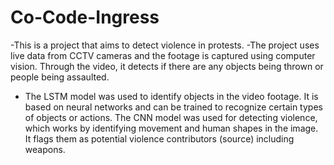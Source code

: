 # Co-Code-Ingress
-This is a project that aims to detect violence in protests. 
-The project uses live data from CCTV cameras and the footage is captured using computer vision. Through the video, it detects if there are any objects being thrown or people being assaulted.
- The LSTM model was used to identify objects in the video footage. It is based on neural networks and can be trained to recognize certain types of objects or actions. The CNN model was used for detecting violence, which works by identifying movement and human shapes in the image.  It flags them as potential violence contributors (source) including weapons.
